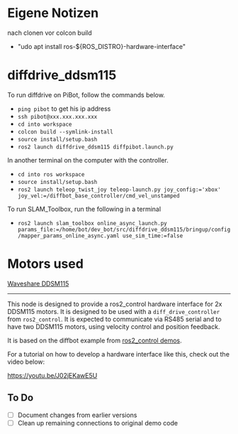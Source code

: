 # Eigene Notizen
nach clonen vor colcon build
- "udo apt install ros-${ROS_DISTRO}-hardware-interface"



# diffdrive_ddsm115


To run diffdrive on PiBot, follow the commands below.
- `ping pibot` to get his ip address
- `ssh pibot@xxx.xxx.xxx.xxx`
- `cd into workspace`
- `colcon build --symlink-install`
- `source install/setup.bash`
- `ros2 launch diffdrive_ddsm115 diffpibot.launch.py`

In another terminal on the computer with the controller.
- `cd into ros workspace`
- `source install/setup.bash`
- `ros2 launch teleop_twist_joy teleop-launch.py joy_config:='xbox' joy_vel:=/diffbot_base_controller/cmd_vel_unstamped`

To run SLAM_Toolbox, run the following in a terminal
- `ros2 launch slam_toolbox online_async_launch.py params_file:=/home/bot/dev_bot/src/diffdrive_ddsm115/bringup/config/mapper_params_online_async.yaml use_sim_time:=false`




# Motors used
[Waveshare DDSM115](https://www.waveshare.com/wiki/DDSM115)

---

This node is designed to provide a ros2_control hardware interface for 2x DDSM115 motors.
It is designed to be used with a `diff_drive_controller` from `ros2_control`.
It is expected to communicate via RS485 serial and to have two DDSM115 motors, using velocity control and position feedback.


It is based on the diffbot example from [ros2_control demos](https://github.com/ros-controls/ros2_control_demos/tree/master/example_2).

For a tutorial on how to develop a hardware interface like this, check out the video below:

https://youtu.be/J02jEKawE5U



## To Do
- [ ] Document changes from earlier versions
- [ ] Clean up remaining connections to original demo code

